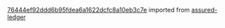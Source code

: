 [76444ef92ddd6b95fdea6a1622dcfc8a10eb3c7e](https://github.com/insolar/assured-ledger/commit/76444ef92ddd6b95fdea6a1622dcfc8a10eb3c7e) imported from [assured-ledger](https://github.com/insolar/assured-ledger)
